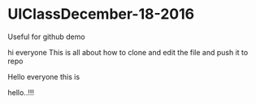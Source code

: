 # UIClassDecember-18-2016
Useful for github demo



hi everyone
This is all about how to clone and edit the file and push it to repo

Hello everyone this is 

hello..!!!


